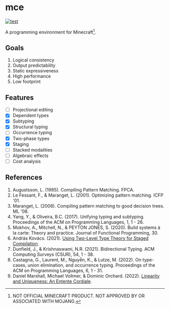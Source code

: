 # mce

[![test](https://github.com/mcenv/mce/actions/workflows/test.yml/badge.svg)](https://github.com/mcenv/mce/actions/workflows/test.yml)

A programming environment for Minecraft[^1].

## Goals

1. Logical consistency
2. Output predictability
3. Static expressiveness
4. High performance
5. Low footprint

## Features

- [ ] Projectional editing
- [x] Dependent types
- [x] Subtyping
- [x] Structural typing
- [ ] Occurrence typing
- [x] Two-phase types
- [x] Staging
- [ ] Stacked modalities
- [ ] Algebraic effects
- [ ] Cost analysis

## References

1. Augustsson, L. (1985). Compiling Pattern Matching. FPCA.
2. Le Fessant, F., & Maranget, L. (2001). Optimizing pattern matching. ICFP '01.
3. Maranget, L. (2008). Compiling pattern matching to good decision trees. ML '08.
4. Yang, Y., & Oliveira, B.C. (2017). Unifying typing and subtyping. Proceedings of the ACM on Programming Languages, 1, 1 - 26.
5. Mokhov, A., Mitchell, N., & PEYTON JONES, S. (2020). Build systems à la carte: Theory and practice. Journal of Functional Programming, 30.
6. András Kovács. (2021). [Using Two-Level Type Theory for Staged Compilation](https://github.com/AndrasKovacs/staged/blob/main/types2021/abstract.pdf).
7. Dunfield, J., & Krishnaswami, N.R. (2021). Bidirectional Typing. ACM Computing Surveys (CSUR), 54, 1 - 38.
8. Castagna, G., Laurent, M., Nguyễn, K., & Lutze, M. (2022). On type-cases, union elimination, and occurrence typing. Proceedings of the ACM on Programming Languages, 6, 1 - 31.
9. Daniel Marshall, Michael Vollmer, & Dominic Orchard. (2022). [Linearity and Uniqueness: An Entente Cordiale](https://starsandspira.ls/docs/esop22-draft.pdf).

[^1]: NOT OFFICIAL MINECRAFT PRODUCT. NOT APPROVED BY OR ASSOCIATED WITH MOJANG.
